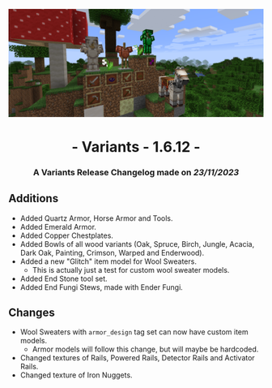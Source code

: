 ![Additions and Changes from 1.6.12](ChangelogPhoto.png)

# <center>- Variants - 1.6.12 -</center>
### <center>A Variants Release Changelog made on *23/11/2023*</center>

## Additions
- Added Quartz Armor, Horse Armor and Tools.
- Added Emerald Armor.
- Added Copper Chestplates.
- Added Bowls of all wood variants (Oak, Spruce, Birch, Jungle, Acacia, Dark Oak, Painting, Crimson, Warped and Enderwood).
- Added a new "Glitch" item model for Wool Sweaters.
    - This is actually just a test for custom wool sweater models.
- Added End Stone tool set.
- Added End Fungi Stews, made with Ender Fungi.

## Changes
- Wool Sweaters with ```armor_design``` tag set can now have custom item models.
    - Armor models will follow this change, but will maybe be hardcoded.
- Changed textures of Rails, Powered Rails, Detector Rails and Activator Rails.
- Changed texture of Iron Nuggets.